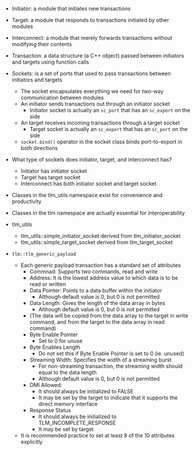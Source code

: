 - Initiator: a module that initiates new transactions
- Target: a module that responds to transactions initiated by other modules
- Interconnect: a module that merely forwards transactions without modifying their contents

- Transaction: a data structure (a C++ object) passed between initiators and targets using function calls

- Sockets: is a set of ports that used to pass transactions between initiators and targets
	- The socket encapsulates everything we need for two-way communication between modules
	- An initiator sends transactions out through an initiator socket
		- Initiator socket is actually an `sc_port` that has an `sc_export` on the side
	- An target receives incoming transactions through a target socket
		- Target socket is actually an `sc_export` that has an `sc_port` on the side
	- `socket.bind()` operator in the socket class binds port-to-export in both directions

- What type of sockets does initiator, target, and interconnect has?
	- Initiator has initiator socket
	- Target has target socket
	- Interconnect has both initiator socket and target socket

- Classes in the tlm_utils namespace exist for convenience and productivity
- Classes in the tlm namespace are actually essential for interoperability
- tlm_utils
	- tlm_utils::simple_initiator_socket<PARENT-MODULE> derived from tlm_initiator_socket
	- tlm_utils::simple_target_socket<PARENT-MODULE> derived from tlm_target_socket

- `tlm::tlm_generic_payload`
	- Each generic payload transaction has a standard set of attributes
		- Commnad: Supports two commands, read and write
		- Address: It is the lowest address value to which data is to be read or written
		- Data Pointer: Points to a data buffer within the initiator
			- Although default value is 0, but 0 is not permitted
		- Data Length: Gives the length of the data array in bytes
			- Although default value is 0, but 0 is not permitted
		- (The data will be copied from the data array to the target in write command, and from the target to the data array in read command)
		- Byte Enable Pointer
			- Set to 0 for unuse
		- Byte Enables Length
			- Do not set this if Byte Enable Pointer is set to 0 (ie. unused)
		- Streaming Width: Specifies the width of a streaming burst
			- For non-streaming transaction, the streaming width should equal to the data length
			- Although default value is 0, but 0 is not permitted
		- DMI Allowed: 
			- It should always be initialized to FALSE
			- It may be set by the target to indicate that it supports the direct memory interface
		- Response Status
			- It should always be initialized to TLM_INCOMPLETE_RESPONSE
			- It may be set by target
	- It is recommended practice to set at least 8 of the 10 attributes explicitly
